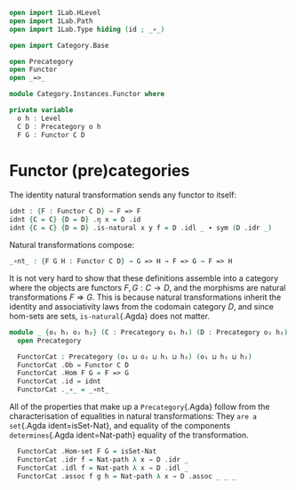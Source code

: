 ```agda
open import 1Lab.HLevel
open import 1Lab.Path
open import 1Lab.Type hiding (id ; _∘_)

open import Category.Base

open Precategory
open Functor
open _=>_

module Category.Instances.Functor where

private variable
  o h : Level
  C D : Precategory o h
  F G : Functor C D
```

# Functor (pre)categories

The identity natural transformation sends any functor to itself:

```agda
idnt : {F : Functor C D} → F => F
idnt {C = C} {D = D} .η x = D .id
idnt {C = C} {D = D} .is-natural x y f = D .idl _ ∙ sym (D .idr _)
```

Natural transformations compose:

```agda
_∘nt_ : {F G H : Functor C D} → G => H → F => G → F => H
```

<!--
```
_∘nt_ {C = C} {D = D} {F} {G} {H} f g = nat where
  module C = Precategory C
  module D = Precategory D
  module F = Functor F
  module G = Functor G
  module H = Functor H

  nat : F => H
  nat .η x = f .η _ D.∘ g .η _
  nat .is-natural x y h =
    (f .η y D.∘ g .η y) D.∘ F.₁ h    ≡⟨ sym (D.assoc _ _ _) ⟩
    f .η y D.∘ (g .η y D.∘ F.₁ h)    ≡⟨ ap (D._∘_ (f .η y)) (g .is-natural _ _ _) ⟩
    f .η y D.∘ (G.₁ h D.∘ g .η x)    ≡⟨ D.assoc _ _ _ ⟩
    (f .η y D.∘ G.₁ h) D.∘ (g .η x)  ≡⟨ ap (λ e → e D.∘ (g .η x)) (f .is-natural _ _ _) ⟩
    (H.₁ h D.∘ f .η x) D.∘ (g .η x)  ≡⟨ sym (D.assoc _ _ _) ⟩
    H.₁ h D.∘  f .η _ D.∘ g .η  _    ∎
```
-->

It is not very hard to show that these definitions assemble into a
category where the objects are functors $F, G : C \to D$, and the
morphisms are natural transformations $F \Rightarrow G$. This is because
natural transformations inherit the identity and associativity laws from
the codomain category $D$, and since hom-sets are sets,
`is-natural`{.Agda} does not matter.

```agda
module _ {o₁ h₁ o₂ h₂} (C : Precategory o₁ h₁) (D : Precategory o₂ h₂) where
  open Precategory

  FunctorCat : Precategory (o₁ ⊔ o₂ ⊔ h₁ ⊔ h₂) (o₁ ⊔ h₁ ⊔ h₂)
  FunctorCat .Ob = Functor C D
  FunctorCat .Hom F G = F => G
  FunctorCat .id = idnt
  FunctorCat ._∘_ = _∘nt_
```

All of the properties that make up a `Precategory`{.Agda} follow from
the characterisation of equalities in natural transformations: They `are
a set`{.Agda ident=isSet-Nat}, and equality of the components
`determines`{.Agda ident=Nat-path} equality of the transformation.

```agda
  FunctorCat .Hom-set F G = isSet-Nat
  FunctorCat .idr f = Nat-path λ x → D .idr _
  FunctorCat .idl f = Nat-path λ x → D .idl _
  FunctorCat .assoc f g h = Nat-path λ x → D .assoc _ _ _
```
